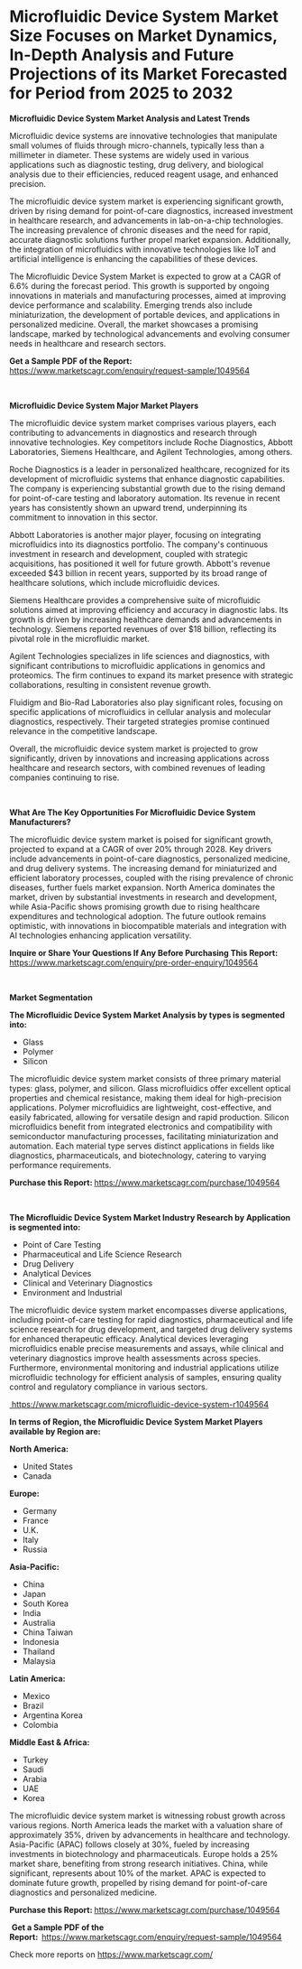 <p><h1>Microfluidic Device System Market Size Focuses on Market Dynamics, In-Depth Analysis and Future Projections of its Market Forecasted for Period from 2025 to 2032</h1></p><p><strong>Microfluidic Device System Market Analysis and Latest Trends</strong></p>
<p><p>Microfluidic device systems are innovative technologies that manipulate small volumes of fluids through micro-channels, typically less than a millimeter in diameter. These systems are widely used in various applications such as diagnostic testing, drug delivery, and biological analysis due to their efficiencies, reduced reagent usage, and enhanced precision.</p><p>The microfluidic device system market is experiencing significant growth, driven by rising demand for point-of-care diagnostics, increased investment in healthcare research, and advancements in lab-on-a-chip technologies. The increasing prevalence of chronic diseases and the need for rapid, accurate diagnostic solutions further propel market expansion. Additionally, the integration of microfluidics with innovative technologies like IoT and artificial intelligence is enhancing the capabilities of these devices.</p><p>The Microfluidic Device System Market is expected to grow at a CAGR of 6.6% during the forecast period. This growth is supported by ongoing innovations in materials and manufacturing processes, aimed at improving device performance and scalability. Emerging trends also include miniaturization, the development of portable devices, and applications in personalized medicine. Overall, the market showcases a promising landscape, marked by technological advancements and evolving consumer needs in healthcare and research sectors.</p></p>
<p><strong>Get a Sample PDF of the Report:&nbsp;</strong> <a href="https://www.marketscagr.com/enquiry/request-sample/1049564?utm_campaign=2650&utm_medium=2&utm_source=Github&utm_content=ia&utm_term=04032025&utm_id=microfluidic-device-system">https://www.marketscagr.com/enquiry/request-sample/1049564</a></p>
<p>&nbsp;</p>
<p><strong>Microfluidic Device System Major Market Players</strong></p>
<p><p>The microfluidic device system market comprises various players, each contributing to advancements in diagnostics and research through innovative technologies. Key competitors include Roche Diagnostics, Abbott Laboratories, Siemens Healthcare, and Agilent Technologies, among others.</p><p>Roche Diagnostics is a leader in personalized healthcare, recognized for its development of microfluidic systems that enhance diagnostic capabilities. The company is experiencing substantial growth due to the rising demand for point-of-care testing and laboratory automation. Its revenue in recent years has consistently shown an upward trend, underpinning its commitment to innovation in this sector.</p><p>Abbott Laboratories is another major player, focusing on integrating microfluidics into its diagnostics portfolio. The company's continuous investment in research and development, coupled with strategic acquisitions, has positioned it well for future growth. Abbott's revenue exceeded $43 billion in recent years, supported by its broad range of healthcare solutions, which include microfluidic devices.</p><p>Siemens Healthcare provides a comprehensive suite of microfluidic solutions aimed at improving efficiency and accuracy in diagnostic labs. Its growth is driven by increasing healthcare demands and advancements in technology. Siemens reported revenues of over $18 billion, reflecting its pivotal role in the microfluidic market.</p><p>Agilent Technologies specializes in life sciences and diagnostics, with significant contributions to microfluidic applications in genomics and proteomics. The firm continues to expand its market presence with strategic collaborations, resulting in consistent revenue growth.</p><p>Fluidigm and Bio-Rad Laboratories also play significant roles, focusing on specific applications of microfluidics in cellular analysis and molecular diagnostics, respectively. Their targeted strategies promise continued relevance in the competitive landscape.</p><p>Overall, the microfluidic device system market is projected to grow significantly, driven by innovations and increasing applications across healthcare and research sectors, with combined revenues of leading companies continuing to rise.</p></p>
<p>&nbsp;</p>
<p><strong>What Are The Key Opportunities For Microfluidic Device System Manufacturers?</strong></p>
<p><p>The microfluidic device system market is poised for significant growth, projected to expand at a CAGR of over 20% through 2028. Key drivers include advancements in point-of-care diagnostics, personalized medicine, and drug delivery systems. The increasing demand for miniaturized and efficient laboratory processes, coupled with the rising prevalence of chronic diseases, further fuels market expansion. North America dominates the market, driven by substantial investments in research and development, while Asia-Pacific shows promising growth due to rising healthcare expenditures and technological adoption. The future outlook remains optimistic, with innovations in biocompatible materials and integration with AI technologies enhancing application versatility.</p></p>
<p><strong>Inquire or Share Your Questions If Any Before Purchasing This Report:</strong> <a href="https://www.marketscagr.com/enquiry/pre-order-enquiry/1049564?utm_campaign=2650&utm_medium=2&utm_source=Github&utm_content=ia&utm_term=04032025&utm_id=microfluidic-device-system">https://www.marketscagr.com/enquiry/pre-order-enquiry/1049564</a></p>
<p>&nbsp;</p>
<p><strong>Market Segmentation</strong></p>
<p><strong>The Microfluidic Device System Market Analysis by types is segmented into:</strong></p>
<p><ul><li>Glass</li><li>Polymer</li><li>Silicon</li></ul></p>
<p><p>The microfluidic device system market consists of three primary material types: glass, polymer, and silicon. Glass microfluidics offer excellent optical properties and chemical resistance, making them ideal for high-precision applications. Polymer microfluidics are lightweight, cost-effective, and easily fabricated, allowing for versatile design and rapid production. Silicon microfluidics benefit from integrated electronics and compatibility with semiconductor manufacturing processes, facilitating miniaturization and automation. Each material type serves distinct applications in fields like diagnostics, pharmaceuticals, and biotechnology, catering to varying performance requirements.</p></p>
<p><strong>Purchase this Report:&nbsp;</strong><a href="https://www.marketscagr.com/purchase/1049564?utm_campaign=2650&utm_medium=2&utm_source=Github&utm_content=ia&utm_term=04032025&utm_id=microfluidic-device-system">https://www.marketscagr.com/purchase/1049564</a></p>
<p>&nbsp;</p>
<p><strong>The Microfluidic Device System Market Industry Research by Application is segmented into:</strong></p>
<p><ul><li>Point of Care Testing</li><li>Pharmaceutical and Life Science Research</li><li>Drug Delivery</li><li>Analytical Devices</li><li>Clinical and Veterinary Diagnostics</li><li>Environment and Industrial</li></ul></p>
<p><p>The microfluidic device system market encompasses diverse applications, including point-of-care testing for rapid diagnostics, pharmaceutical and life science research for drug development, and targeted drug delivery systems for enhanced therapeutic efficacy. Analytical devices leveraging microfluidics enable precise measurements and assays, while clinical and veterinary diagnostics improve health assessments across species. Furthermore, environmental monitoring and industrial applications utilize microfluidic technology for efficient analysis of samples, ensuring quality control and regulatory compliance in various sectors.</p></p>
<p><a href="https://www.marketscagr.com/microfluidic-device-system-r1049564?utm_campaign=2650&utm_medium=2&utm_source=Github&utm_content=ia&utm_term=04032025&utm_id=microfluidic-device-system">&nbsp;https://www.marketscagr.com/microfluidic-device-system-r1049564</a></p>
<p><strong>In terms of Region, the Microfluidic Device System Market Players available by Region are:</strong></p>
<p>
    <p> <strong> North America: </strong>
        <ul>
            <li>United States</li>
            <li>Canada</li>
        </ul>
        </p> 
    <p> <strong> Europe: </strong>
        <ul>
            <li>Germany</li>
            <li>France</li>
            <li>U.K.</li>
            <li>Italy</li>
            <li>Russia</li>
        </ul>
        </p> 
    <p> <strong> Asia-Pacific: </strong>
        <ul>
            <li>China</li>
            <li>Japan</li>
            <li>South Korea</li>
            <li>India</li>
            <li>Australia</li>
            <li>China Taiwan</li>
            <li>Indonesia</li>
            <li>Thailand</li>
            <li>Malaysia</li>
        </ul>
        </p> 
    <p> <strong> Latin America: </strong>
        <ul>
            <li>Mexico</li>
            <li>Brazil</li>
            <li>Argentina Korea</li>
            <li>Colombia</li>
        </ul>
        </p> 
    <p> <strong> Middle East & Africa: </strong>
        <ul>
            <li>Turkey</li>
            <li>Saudi</li>
            <li>Arabia</li>
            <li>UAE</li>
            <li>Korea</li>
        </ul>
    </p>
    </p>
<p><p>The microfluidic device system market is witnessing robust growth across various regions. North America leads the market with a valuation share of approximately 35%, driven by advancements in healthcare and technology. Asia-Pacific (APAC) follows closely at 30%, fueled by increasing investments in biotechnology and pharmaceuticals. Europe holds a 25% market share, benefiting from strong research initiatives. China, while significant, represents about 10% of the market. APAC is expected to dominate future growth, propelled by rising demand for point-of-care diagnostics and personalized medicine.</p></p>
<p><strong>Purchase this Report: </strong><a href="https://www.marketscagr.com/purchase/1049564?utm_campaign=2650&utm_medium=2&utm_source=Github&utm_content=ia&utm_term=04032025&utm_id=microfluidic-device-system">https://www.marketscagr.com/purchase/1049564</a></p>
<p>&nbsp;<strong>Get a Sample PDF of the Report:&nbsp;&nbsp;</strong><a href="https://www.marketscagr.com/enquiry/request-sample/1049564?utm_campaign=2650&utm_medium=2&utm_source=Github&utm_content=ia&utm_term=04032025&utm_id=microfluidic-device-system">https://www.marketscagr.com/enquiry/request-sample/1049564</a></p>
<p><strong></strong></p>
<p>Check more reports on <a href="https://www.marketscagr.com/?utm_campaign=2650&utm_medium=2&utm_source=Github&utm_content=ia&utm_term=04032025&utm_id=microfluidic-device-system">https://www.marketscagr.com/</a></p>